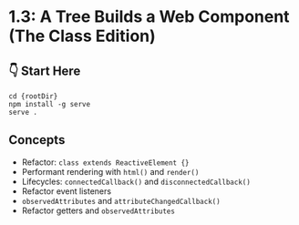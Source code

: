 # 1.3: A Tree Builds a Web Component (The Class Edition)

## :point_down: Start Here

```shell
cd {rootDir}
npm install -g serve
serve .
```

## Concepts

- Refactor: `class extends ReactiveElement {}`
- Performant rendering with `html()` and `render()`
- Lifecycles: `connectedCallback()` and `disconnectedCallback()`
- Refactor event listeners
- `observedAttributes` and `attributeChangedCallback()`
- Refactor getters and `observedAttributes`

